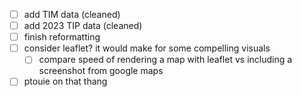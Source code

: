 - [ ] add TIM data (cleaned)
- [ ] add 2023 TIP data (cleaned)
- [ ] finish reformatting
- [ ] consider leaflet? it would make for some compelling visuals
  - [ ] compare speed of rendering a map with leaflet vs including a screenshot from google maps
- [ ] ptouie on that thang